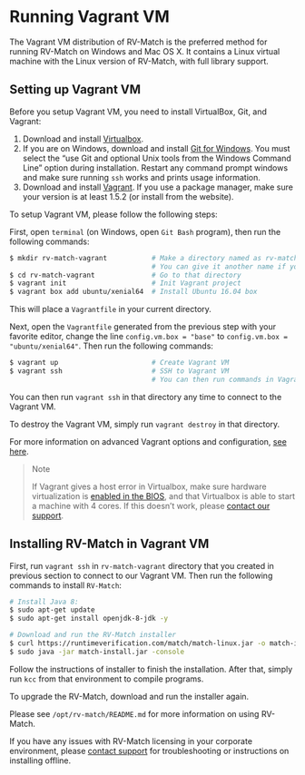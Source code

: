 # Running Vagrant VM

The Vagrant VM distribution of RV-Match is the preferred method for running RV-Match on Windows and Mac OS X. It contains a Linux virtual machine with the Linux version of RV-Match, with full library support.

## Setting up Vagrant VM

Before you setup Vagrant VM, you need to install VirtualBox, Git, and Vagrant:

1. Download and install [Virtualbox](https://www.virtualbox.org/wiki/Downloads).
2. If you are on Windows, download and install [Git for Windows](https://git-scm.com/download/win). You must select the “use Git and optional Unix tools from the Windows Command Line” option during installation. Restart any command prompt windows and make sure running `ssh` works and prints usage information.
3. Download and install [Vagrant](http://www.vagrantup.com/). If you use a package manager, make sure your version is at least 1.5.2 (or install from the website).

To setup Vagrant VM, please follow the following steps:

First, open `terminal` (on Windows, open `Git Bash` program), then run the following commands:

```bash
$ mkdir rv-match-vagrant           # Make a directory named as rv-match-vagrant
                                   # You can give it another name if you like.
$ cd rv-match-vagrant              # Go to that directory
$ vagrant init                     # Init Vagrant project
$ vagrant box add ubuntu/xenial64  # Install Ubuntu 16.04 box
```

This will place a `Vagrantfile` in your current directory.

Next, open the `Vagrantfile` generated from the previous step with your favorite editor, change the line `config.vm.box = "base"` to `config.vm.box = "ubuntu/xenial64"`. Then run the following commands:

```bash
$ vagrant up                       # Create Vagrant VM
$ vagrant ssh                      # SSH to Vagrant VM
                                   # You can then run commands in Vagrant VM
```

You can then run `vagrant ssh` in that directory any time to connect to the Vagrant VM.

To destroy the Vagrant VM, simply run `vagrant destroy` in that directory.

For more information on advanced Vagrant options and configuration, [see here](https://docs.vagrantup.com/).

> Note
> 
> If Vagrant gives a host error in Virtualbox, make sure hardware virtualization is [enabled in the BIOS](https://access.redhat.com/documentation/en-US/Red_Hat_Enterprise_Linux/5/html/Virtualization/sect-Virtualization-Troubleshooting-Enabling_Intel_VT_and_AMD_V_virtualization_hardware_extensions_in_BIOS.html), and that Virtualbox is able to start a machine with 4 cores. If this doesn’t work, please [contact our support](https://runtimeverification.com/contact).

## Installing RV-Match in Vagrant VM

First, run `vagrant ssh` in `rv-match-vagrant` directory that you created in previous section to connect to our Vagrant VM. Then run the following commands to install `RV-Match`:

```bash
# Install Java 8:
$ sudo apt-get update
$ sudo apt-get install openjdk-8-jdk -y

# Download and run the RV-Match installer
$ curl https://runtimeverification.com/match/match-linux.jar -o match-install.jar
$ sudo java -jar match-install.jar -console
```

Follow the instructions of installer to finish the installation. After that, simply run `kcc` from that environment to compile programs.

To upgrade the RV-Match, download and run the installer again.

Please see `/opt/rv-match/README.md` for more information on using RV-Match.

If you have any issues with RV-Match licensing in your corporate environment, please [contact support](https://runtimeverification.com/contact) for troubleshooting or instructions on installing offline.
